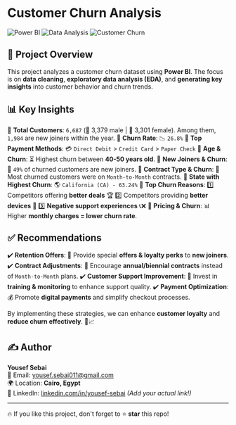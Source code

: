 # Customer Churn Analysis

![Power BI](https://img.shields.io/badge/Tool-PowerBI-yellow) ![Data Analysis](https://img.shields.io/badge/Focus-Data%20Analysis-blue) ![Customer Churn](https://img.shields.io/badge/Topic-Customer%20Churn-red)

## 📌 Project Overview
This project analyzes a customer churn dataset using **Power BI**. The focus is on **data cleaning**, **exploratory data analysis (EDA)**, and **generating key insights** into customer behavior and churn trends.

## 📊 Key Insights
🔹 **Total Customers**: `6,687` (👨 3,379 male | 👩 3,301 female). Among them, `1,984` are new joiners within the year.
🔹 **Churn Rate**: 📉 `26.8%`
🔹 **Top Payment Methods**: 💳 `Direct Debit` > `Credit Card` > `Paper Check`
🔹 **Age & Churn**: ⏳ Highest churn between **40-50 years old**.
🔹 **New Joiners & Churn**: 🚀 `49%` of churned customers are new joiners.
🔹 **Contract Type & Churn**: 📝 Most churned customers were on `Month-to-Month` contracts.
🔹 **State with Highest Churn**: 🌎 `California (CA) - 63.24%`
🔹 **Top Churn Reasons**:
   1️⃣ Competitors offering **better deals** 🏆
   2️⃣ Competitors providing **better devices** 📱
   3️⃣ **Negative support experiences** 📞❌
🔹 **Pricing & Churn**: 📊 Higher **monthly charges = lower churn rate**.

## ✅ Recommendations
✔️ **Retention Offers**: 🎁 Provide special **offers & loyalty perks** to **new joiners**.
✔️ **Contract Adjustments**: 🔄 Encourage **annual/biennial contracts** instead of `Month-to-Month` plans.
✔️ **Customer Support Improvement**: 📢 Invest in **training & monitoring** to enhance support quality.
✔️ **Payment Optimization**: 💰 Promote **digital payments** and simplify checkout processes.

By implementing these strategies, we can enhance **customer loyalty** and **reduce churn effectively**. 🚀📈

## ✍️ Author
**Yousef Sebai**  
📧 Email: [yousef.sebai011@gmail.com](mailto:yousef.sebai011@gmail.com)  
🌍 Location: **Cairo, Egypt**  
🔗 LinkedIn: [linkedin.com/in/yousef-sebai](#) *(Add your actual link!)*

---
🔥 If you like this project, don't forget to ⭐ **star** this repo!
